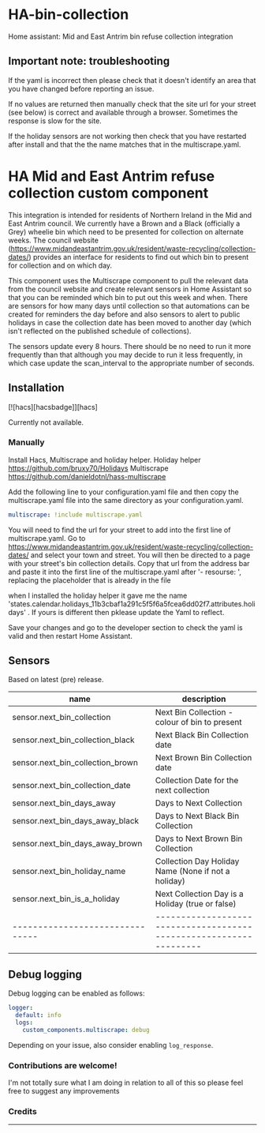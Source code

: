 # HA-bin-collection
Home assistant: Mid and East Antrim bin refuse collection integration

## Important note: troubleshooting
If the yaml is incorrect then please check that it doesn't identify an area that you have changed before reporting an issue.

If no values are returned then manually check that the site url for your street (see below) is correct and available through a browser.  Sometimes the response is slow for the site.

If the holiday sensors are not working then check that you have restarted after install and that the the name matches that in the multiscrape.yaml.

# HA Mid and East Antrim refuse collection custom component

This integration is intended for residents of Northern Ireland in the Mid and East Antrim council.  We currently have a Brown and a Black (officially a Grey) wheelie bin which need to be presented for collection on alternate weeks.  The council website (https://www.midandeastantrim.gov.uk/resident/waste-recycling/collection-dates/) provides an interface for residents to find out which bin to present for collection and on which day.  

This component uses the Multiscrape component to pull the relevant data from the council website and create relevant sensors in Home Assistant so that you can be reminded which bin to put out this week and when.  There are sensors for how many days until collection so that automations can be created for reminders the day before and also sensors to alert to public holidays in case the collection date has been moved to another day (which isn't reflected on the published schedule of collections).

The sensors update every 8 hours.  There should be no need to run it more frequently than that although you may decide to run it less frequently, in which case update the scan_interval to the appropriate number of seconds.  


## Installation

[![hacs][hacsbadge]][hacs]

Currently not available.

### Manually

Install Hacs, Multiscrape and holiday helper.
Holiday helper https://github.com/bruxy70/Holidays
Multiscrape https://github.com/danieldotnl/hass-multiscrape

Add the following line to your configuration.yaml file and then copy the multiscrape.yaml file into the same directory as your configuration.yaml.

```yaml
multiscrape: !include multiscrape.yaml
```

You will need to find the url for your street to add into the first line of multiscrape.yaml.  Go to https://www.midandeastantrim.gov.uk/resident/waste-recycling/collection-dates/ and select your town and street.  You will then be directed to a page with your street's bin collection details.  Copy that url from the address bar and paste it into the first line of the multiscrape.yaml after '- resourse: ', replacing the placeholder that is already in the file

when I installed the holiday helper it gave me the name 'states.calendar.holidays_11b3cbaf1a291c5f5f6a5fcea6dd02f7.attributes.holidays' .  If yours is different then pklease update the Yaml to reflect.

Save your changes and go to the developer section to check the yaml is valid and then restart Home Assistant.

## Sensors

Based on latest (pre) release.


| name                            | description                                                        | 
| ------------------------------- | ------------------------------------------------------------------ | 
| sensor.next_bin_collection      | Next Bin Collection - colour of bin to present                     |
| sensor.next_bin_collection_black| Next Black Bin Collection date                                     |
| sensor.next_bin_collection_brown| Next Brown Bin Collection date                                     |
| sensor.next_bin_collection_date | Collection Date for the next collection                            |
| sensor.next_bin_days_away       | Days to Next Collection                                            |
| sensor.next_bin_days_away_black | Days to Next Black Bin Collection                                  |
| sensor.next_bin_days_away_brown | Days to Next Brown Bin Collection                                  |
| sensor.next_bin_holiday_name    | Collection Day Holiday Name (None if not a holiday)                |
| sensor.next_bin_is_a_holiday    | Next Collection Day is a Holiday (true or false)                   |
| ------------------------------- | ------------------------------------------------------------------ | 


## Debug logging

Debug logging can be enabled as follows:

```yaml
logger:
  default: info
  logs:
    custom_components.multiscrape: debug
```

Depending on your issue, also consider enabling `log_response`.

### Contributions are welcome!

I'm not totally sure what I am doing in relation to all of this so please feel free to suggest any improvements

### Credits


---

